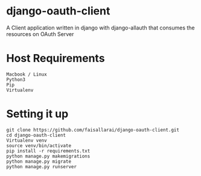 # django-oauth-client
A Client application written in django with django-allauth that consumes the resources on OAuth Server

# Host Requirements
```
Macbook / Linux
Python3
Pip
Virtualenv
```

# Setting it up
```
git clone https://github.com/faisallarai/django-oauth-client.git
cd django-oauth-client
Virtualenv venv
source venv/bin/activate
pip install -r requirements.txt 
python manage.py makemigrations
python manage.py migrate
python manage.py runserver
```
